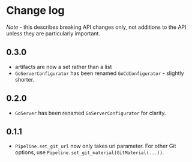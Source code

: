 # Change log

*Note* - this describes breaking API changes only, not additions to the API unless they are particularly important.

## 0.3.0

* artifacts are now a set rather than a list
* `GoServerConfigurator` has been renamed `GoCdConfigurator` - slightly shorter.

## 0.2.0

* `GoServer` has been renamed `GoServerConfigurator` for clarity.

## 0.1.1

* `Pipeline.set_git_url` now only takes url parameter. For other Git options, use `Pipeline.set_git_material(GitMaterial(...))`.
